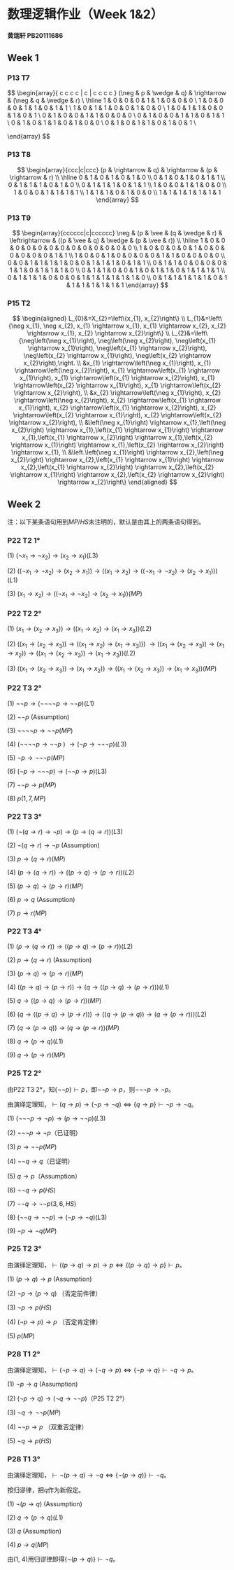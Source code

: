 # 数理逻辑作业（Week 1&2）

#### 黄瑞轩 PB20111686

## Week 1

### P13 T7

$$
\begin{array}{  c  c  c  c | c | c  c  c  c  }
 (\neg & p & \wedge & q) & \rightarrow & (\neg & q & \wedge & r) \\
\hline 1 & 0 & 0 & 0 & 1 & 1 & 0 & 0 & 0 \\
 1 & 0 & 0 & 0 & 1 & 1 & 0 & 1 & 1 \\
 1 & 0 & 1 & 1 & 0 & 0 & 1 & 0 & 0 \\
 1 & 0 & 1 & 1 & 0 & 0 & 1 & 0 & 1 \\
 0 & 1 & 0 & 0 & 1 & 1 & 0 & 0 & 0 \\
 0 & 1 & 0 & 0 & 1 & 1 & 0 & 1 & 1 \\
 0 & 1 & 0 & 1 & 1 & 0 & 1 & 0 & 0 \\
 0 & 1 & 0 & 1 & 1 & 0 & 1 & 0 & 1 \\

\end{array}
$$

### P13 T8

$$
\begin{array}{ccc|c|ccc}
(p & \rightarrow & q) & \rightarrow & (p & \rightarrow & r) \\
\hline 0 & 1 & 0 & 1 & 0 & 1 & 0 \\
0 & 1 & 0 & 1 & 0 & 1 & 1 \\
0 & 1 & 1 & 1 & 0 & 1 & 0 \\
0 & 1 & 1 & 1 & 0 & 1 & 1 \\
1 & 0 & 0 & 1 & 1 & 0 & 0 \\
1 & 0 & 0 & 1 & 1 & 1 & 1 \\
1 & 1 & 1 & 0 & 1 & 0 & 0 \\
1 & 1 & 1 & 1 & 1 & 1 & 1
\end{array}
$$

### P13 T9

$$
\begin{array}{cccccc|c|cccccc}
\neg & (p & \vee & (q & \wedge & r) & \leftrightarrow & ((p & \vee & q) & \wedge & (p & \vee & r)) \\
\hline 1 & 0 & 0 & 0 & 0 & 0 & 0 & 0 & 0 & 0 & 0 & 0 & 0 & 0 \\
1 & 0 & 0 & 0 & 0 & 1 & 0 & 0 & 0 & 0 & 0 & 0 & 1 & 1 \\
1 & 0 & 0 & 1 & 0 & 0 & 0 & 0 & 1 & 1 & 0 & 0 & 0 & 0 \\
0 & 0 & 1 & 1 & 1 & 1 & 0 & 0 & 1 & 1 & 1 & 0 & 1 & 1 \\
0 & 1 & 1 & 0 & 0 & 0 & 0 & 1 & 1 & 0 & 1 & 1 & 1 & 0 \\
0 & 1 & 1 & 0 & 0 & 1 & 0 & 1 & 1 & 0 & 1 & 1 & 1 & 1 \\
0 & 1 & 1 & 1 & 0 & 0 & 0 & 1 & 1 & 1 & 1 & 1 & 1 & 0 \\
0 & 1 & 1 & 1 & 1 & 1 & 0 & 1 & 1 & 1 & 1 & 1 & 1 & 1
\end{array}
$$

















### P15 T2

$$
\begin{aligned}
L_{0}&=X_{2}=\left\{x_{1}, x_{2}\right\} \\
L_{1}&=\left\{\neg x_{1}, \neg x_{2}, x_{1} \rightarrow x_{1}, x_{1} \rightarrow x_{2}, x_{2} \rightarrow x_{1}, x_{2} \rightarrow x_{2}\right\} \\
L_{2}&=\left\{\neg\left(\neg x_{1}\right), \neg\left(\neg x_{2}\right), \neg\left(x_{1} \rightarrow x_{1}\right), \neg\left(x_{1} \rightarrow x_{2}\right), \neg\left(x_{2} \rightarrow x_{1}\right), \neg\left(x_{2} \rightarrow x_{2}\right),\right. \\
&x_{1} \rightarrow\left(\neg x_{1}\right), x_{1} \rightarrow\left(\neg x_{2}\right), x_{1} \rightarrow\left(x_{1} \rightarrow x_{1}\right), x_{1} \rightarrow\left(x_{1} \rightarrow x_{2}\right), x_{1} \rightarrow\left(x_{2} \rightarrow x_{1}\right), x_{1} \rightarrow\left(x_{2} \rightarrow x_{2}\right), \\
&x_{2} \rightarrow\left(\neg x_{1}\right), x_{2} \rightarrow\left(\neg x_{2}\right), x_{2} \rightarrow\left(x_{1} \rightarrow x_{1}\right), x_{2} \rightarrow\left(x_{1} \rightarrow x_{2}\right), x_{2} \rightarrow\left(x_{2} \rightarrow x_{1}\right), x_{2} \rightarrow\left(x_{2} \rightarrow x_{2}\right), \\
&\left(\neg x_{1}\right) \rightarrow x_{1},\left(\neg x_{2}\right) \rightarrow x_{1},\left(x_{1} \rightarrow x_{1}\right) \rightarrow x_{1},\left(x_{1} \rightarrow x_{2}\right) \rightarrow x_{1},\left(x_{2} \rightarrow x_{1}\right) \rightarrow x_{1},\left(x_{2} \rightarrow x_{2}\right) \rightarrow x_{1}, \\
&\left.\left(\neg x_{1}\right) \rightarrow x_{2},\left(\neg x_{2}\right) \rightarrow x_{2},\left(x_{1} \rightarrow x_{1}\right) \rightarrow x_{2},\left(x_{1} \rightarrow x_{2}\right) \rightarrow x_{2},\left(x_{2} \rightarrow x_{1}\right) \rightarrow x_{2},\left(x_{2} \rightarrow x_{2}\right) \rightarrow x_{2}\right\}
\end{aligned}
$$

## Week 2

注：以下某条语句用到$MP/HS$未注明的，默认是由其上的两条语句得到。

### P22 T2 1°

(1) $\left(\neg x_{1} \rightarrow \neg x_{2}\right) \rightarrow\left(x_{2} \rightarrow x_{1}\right)(L 3)$

(2) $\left(\left(\neg x_{1} \rightarrow \neg x_{2}\right) \rightarrow\left(x_{2} \rightarrow x_{1}\right)\right) \rightarrow\left(\left(x_{1} \rightarrow x_{2}\right) \rightarrow\left(\left(\neg x_{1} \rightarrow \neg x_{2}\right) \rightarrow\left(x_{2} \rightarrow x_{1}\right)\right)\right)(L 1)$

(3) $\left(x_{1} \rightarrow x_{2}\right) \rightarrow\left(\left(\neg x_{1} \rightarrow \neg x_{2}\right) \rightarrow\left(x_{2} \rightarrow x_{1}\right)\right)(M P)$

### P22 T2 2°

(1) $\left(x_{1} \rightarrow\left(x_{2} \rightarrow x_{3}\right)\right) \rightarrow\left(\left(x_{1} \rightarrow x_{2}\right) \rightarrow\left(x_{1} \rightarrow x_{3}\right)\right)(L 2)$

(2) $\left(\left(x_{1} \rightarrow\left(x_{2} \rightarrow x_{3}\right)\right) \rightarrow\left(\left(x_{1} \rightarrow x_{2}\right) \rightarrow\left(x_{1} \rightarrow x_{3}\right)\right)\right)$
      $\rightarrow\left(\left(x_{1} \rightarrow\left(x_{2} \rightarrow x_{3}\right)\right) \rightarrow\left(x_{1} \rightarrow x_{2}\right)\right) \rightarrow\left(\left(x_{1} \rightarrow\left(x_{2} \rightarrow x_{3}\right)\right) \rightarrow\left(x_{1} \rightarrow x_{3}\right)\right)(L 2)$

(3) $\left(\left(x_{1} \rightarrow\left(x_{2} \rightarrow x_{3}\right)\right) \rightarrow\left(x_{1} \rightarrow x_{2}\right)\right) \rightarrow\left(\left(x_{1} \rightarrow\left(x_{2} \rightarrow x_{3}\right)\right) \rightarrow\left(x_{1} \rightarrow x_{3}\right)\right)(M P)$

### P22 T3 2°

(1) $\neg \neg p \rightarrow(\neg \neg \neg \neg p \rightarrow \neg \neg p)(L 1)$

(2) $\neg \neg p$ (Assumption)

(3) $\neg \neg \neg \neg p \rightarrow \neg \neg p(M P)$

(4) $(\neg\neg\neg\neg p \rightarrow \neg \neg p$ ) $\rightarrow(\neg p \rightarrow \neg \neg \neg p)(L 3)$

(5) $\neg p \rightarrow \neg \neg \neg p(M P)$

(6) $(\neg p \rightarrow \neg \neg \neg p) \rightarrow(\neg \neg p \rightarrow p)(L 3)$

(7) $\neg \neg p \rightarrow p(M P)$

(8) $p(1,7, M P)$

### P22 T3 3°

(1) $(\neg(q \rightarrow r) \rightarrow \neg p) \rightarrow(p \rightarrow(q \rightarrow r))(L 3)$

(2) $\neg(q \rightarrow r) \rightarrow \neg p$ (Assumption)

(3) $p \rightarrow(q \rightarrow r)(M P)$

(4) $(p \rightarrow(q \rightarrow r)) \rightarrow((p \rightarrow q) \rightarrow(p \rightarrow r))(L 2)$

(5) $(p \rightarrow q) \rightarrow(p \rightarrow r)(M P)$

(6) $p \rightarrow q$ (Assumption)

(7) $p \rightarrow r(M P)$

### P22 T3 4°

(1) $(p \rightarrow(q \rightarrow r)) \rightarrow((p \rightarrow q) \rightarrow(p \rightarrow r))(L 2)$

(2) $p \rightarrow(q \rightarrow r)$ (Assumption)

(3) $(p \rightarrow q) \rightarrow(p \rightarrow r)(M P)$

(4) $((p \rightarrow q) \rightarrow(p \rightarrow r)) \rightarrow(q \rightarrow((p \rightarrow q) \rightarrow(p \rightarrow r)))(L 1)$

(5) $q \rightarrow((p \rightarrow q) \rightarrow(p \rightarrow r))(M P)$

(6) $(q \rightarrow((p \rightarrow q) \rightarrow(p \rightarrow r))) \rightarrow((q \rightarrow(p \rightarrow q)) \rightarrow(q \rightarrow(p \rightarrow r)))(L 2)$

(7) $(q \rightarrow(p \rightarrow q)) \rightarrow(q \rightarrow(p \rightarrow r))(M P)$

(8) $q \rightarrow(p \rightarrow q)(L 1)$

(9) $q \rightarrow(p \rightarrow r)(M P)$

### P25 T2 2°

由P22 T3 2°，知$\{\neg\neg p\}\vdash p$，即$\neg\neg p\rightarrow p$，则$\neg\neg\neg p→\neg p$。

由演绎定理知，$\vdash (q→p)→(\neg p→\neg q)\Leftrightarrow \{q→p\}\vdash \neg p→\neg q$。

(1) $(\neg\neg\neg p→\neg p)→(p→\neg\neg p)(L3)$

(2) $\neg\neg\neg p→\neg p$（已证明）

(3) $p→\neg\neg p(MP)$

(4) $\neg\neg q\rightarrow q$（已证明）

(5) $q→p$（Assumption）

(6) $\neg\neg q→p(HS)$

(7) $\neg\neg q→\neg\neg p(3,6,HS)$

(8) $(\neg\neg q→\neg\neg p)→(\neg p→\neg q)(L3)$

(9) $\neg p→\neg q(MP)$

### P25 T2 3°

由演绎定理知，$\vdash ((p→q)→p)→p\Leftrightarrow \{(p→q)→p\}\vdash p$。

(1) $(p→q)→p$ (Assumption)

(2) $\neg p→(p→q)$ （否定前件律）

(3) $\neg p→p(HS)$

(4) $(\neg p→p)→p$ （否定肯定律）

(5) $p(MP)$

### P28 T1 2°

由演绎定理知，$\vdash (\neg p→q)→(\neg q→p)\Leftrightarrow \{\neg p→q\}\vdash \neg q→p$。

(1) $\neg p→q$ (Assumption)

(2) $(\neg p→q)→(\neg q→\neg\neg p)$（P25 T2 2°）

(3) $\neg q→\neg\neg p(MP)$

(4) $\neg\neg p→p$ （双重否定律）

(5) $\neg q→p(HS)$ 

### P28 T1 3°

由演绎定理知，$\vdash \neg(p→q)→\neg q\Leftrightarrow \{\neg(p→q)\}\vdash \neg q$。

按归谬律，把$q$作为新假定。

(1) $\neg(p→q)$ (Assumption)

(2) $q→(p→q)(L1)$

(3) $q$ (Assumption)

(4) $p→q(MP)$

由(1, 4)用归谬律即得$\{\neg(p→q)\}\vdash \neg q$。









